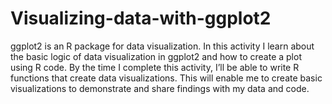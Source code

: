 # Visualizing-data-with-ggplot2
ggplot2 is an R package for data visualization. In this activity I learn about the basic logic of data visualization in ggplot2 and how to create a plot using R code.   By the time I complete this activity, I’ll be able to write R functions that create data visualizations. This will enable me to create basic visualizations to demonstrate and share findings with my data and code.
